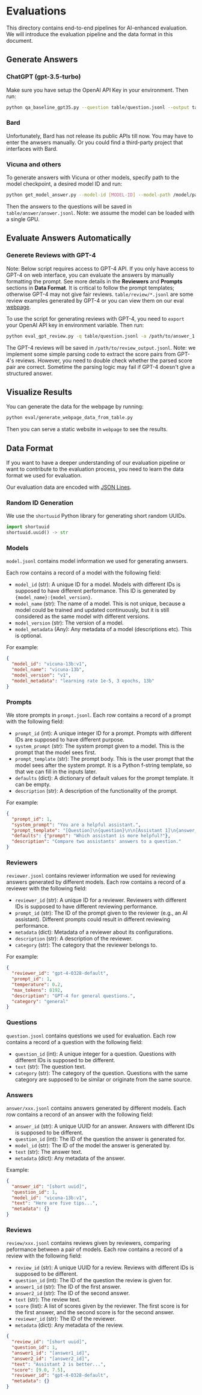 # Evaluations

This directory contains end-to-end pipelines for AI-enhanced evaluation. We will introduce the evaluation pipeline and the data format in this document.

## Generate Answers

### ChatGPT (gpt-3.5-turbo)

Make sure you have setup the OpenAI API Key in your environment. Then run:

```bash
python qa_baseline_gpt35.py --question table/question.jsonl --output table/answer/answer_gpt35.jsonl
```

### Bard

Unfortunately, Bard has not release its public APIs till now. You may have to enter the anwsers manually. Or you could find a third-party project that interfaces with Bard.

### Vicuna and others

To generate answers with Vicuna or other models, specify path to the model checkpoint, a desired model ID and run:
```bash
python get_model_answer.py --model-id [MODEL-ID] --model-path /model/path --question-file table/question.jsonl --answer-file table/answer/answer.jsonl --num-gpus [NUM-GPUS]
```
Then the answers to the questions will be saved in `table/answer/answer.jsonl`.
Note: we assume the model can be loaded with a single GPU.

## Evaluate Answers Automatically

### Generete Reviews with GPT-4

Note: Below script requires access to GPT-4 API. If you only have access to GPT-4 on web interface, you can evaluate the answers by manually formatting the prompt. See more details in the **Reviewers** and **Prompts** sections in **Data Format**.
It is critical to follow the prompt templates; otherwise GPT-4 may not give fair reviews. `table/review/*.jsonl` are some review examples generated by GPT-4 or you can view them on our eval [webpage](https://vicuna.lmsys.org/eval/).

To use the script for generating reviews with GPT-4, you need to `export` your OpenAI API key in environment variable. Then run:
```bash
python eval_gpt_review.py -q table/question.jsonl -a /path/to/answer_1.jsonl /path/to/answer_2.jsonl -p table/prompt.jsonl -r table/reviewer.jsonl -o /path/to/review_output.jsonl
```
The GPT-4 reviews will be saved in `/path/to/review_output.jsonl`. Note: we implement some simple parsing code to extract the score pairs from GPT-4's reviews. However, you need to double check whether the parsed score pair are correct. Sometime the parsing logic may fail if GPT-4 doesn't give a structured answer.

## Visualize Results

You can generate the data for the webpage by running:

```bash
python eval/generate_webpage_data_from_table.py
```

Then you can serve a static website in `webpage` to see the results.

## Data Format

If you want to have a deeper understanding of our evaluation pipeline or want to contribute to the evaluation process, you need to learn the data format we used for evaluation.

Our evaluation data are encoded with [JSON Lines](https://jsonlines.org/).

### Random ID Generation

We use the `shortuuid` Python library for generating short random UUIDs.

```python
import shortuuid
shortuuid.uuid() -> str
```

### Models

`model.jsonl` contains model information we used for generating anwsers.

Each row contains a record of a model with the following field:

* `model_id` (str): A unique ID for a model. Models with different IDs is supposed to have different performance. This ID is generated by `{model_name}:{model_version}`.
* `model_name` (str): The name of a model. This is not unique, because a model could be trained and updated continuously, but it is still considered as the same model with different versions.
* `model_version` (str): The version of a model.
* `model_metadata` (Any): Any metadata of a model (descriptions etc). This is optional.

For example:

```json
{
  "model_id": "vicuna-13b:v1",
  "model_name": "vicuna-13b",
  "model_version": "v1",
  "model_metadata": "learning rate 1e-5, 3 epochs, 13b"
}
```

### Prompts

We store prompts in `prompt.jsonl`. Each row contains a record of a prompt with the following field:

* `prompt_id` (int): A unique integer ID for a prompt. Prompts with different IDs are supposed to have different purpose.
* `system_prompt` (str): The system prompt given to a model. This is the prompt that the model sees first.
* `prompt_template` (str): The prompt body. This is the user prompt that the model sees after the system prompt. It is a Python f-string template, so that we can fill in the inputs later.
* `defaults` (dict): A dictionary of default values for the prompt template. It can be empty.
* `description` (str): A description of the functionality of the prompt.

For example:

```json
{
  "prompt_id": 1,
  "system_prompt": "You are a helpful assistant.",
  "prompt_template": "[Question]\n{question}\n\n[Assistant 1]\n{answer_1}\n\n[End of Assistant 1]\n\n[Assistant 2]\n{answer_2}\n\n[End of Assistant 2]\n\n[System]\n{prompt}\n\n",
  "defaults": {"prompt": "Which assistant is more helpful?"},
  "description": "Compare two assistants' answers to a question."
}
```

### Reviewers

`reviewer.jsonl` contains reviewer information we used for reviewing answers generated by different models. Each row contains a record of a reviewer with the following field:

* `reviewer_id` (str): A unique ID for a reviewer. Reviewers with different IDs is supposed to have different reviewing performance.
* `prompt_id` (str): The ID of the prompt given to the reviewer (e.g., an AI assistant). Different prompts could result in different reviewing performance.
* `metadata` (dict): Metadata of a reviewer about its configurations.
* `description` (str): A description of the reviewer.
* `category` (str): The category that the reviewer belongs to.

For example:

```json
{
  "reviewer_id": "gpt-4-0328-default",
  "prompt_id": 1,
  "temperature": 0.2,
  "max_tokens": 8192,
  "description": "GPT-4 for general questions.",
  "category": "general"
}
```

### Questions

`question.jsonl` contains questions we used for evaluation. Each row contains a record of a question with the following field:

* `question_id` (int): A unique integer for a question. Questions with different IDs is supposed to be different.
* `text` (str): The question text.
* `category` (str): The category of the question. Questions with the same category are supposed to be similar or originate from the same source.

### Answers

`answer/xxx.jsonl` contains answers generated by different models. Each row contains a record of an answer with the following field:

* `answer_id` (str): A unique UUID for an answer. Answers with different IDs is supposed to be different.
* `question_id` (int): The ID of the question the answer is generated for.
* `model_id` (str): The ID of the model the answer is generated by.
* `text` (str): The answer text.
* `metadata` (dict): Any metadata of the answer.

Example:

```json
{
  "answer_id": "[short uuid]",
  "question_id": 1,
  "model_id": "vicuna-13b:v1",
  "text": "Here are five tips...",
  "metadata": {}
}
```

### Reviews

`review/xxx.jsonl` contains reviews given by reviewers, comparing peformance between a pair of models. Each row contains a record of a review with the following field:

* `review_id` (str): A unique UUID for a review. Reviews with different IDs is supposed to be different.
* `question_id` (int): The ID of the question the review is given for.
* `answer1_id` (str): The ID of the first answer.
* `answer2_id` (str): The ID of the second answer.
* `text` (str): The review text.
* `score` (list): A list of scores given by the reviewer. The first score is for the first answer, and the second score is for the second answer.
* `reviewer_id` (str): The ID of the reviewer.
* `metadata` (dict): Any metadata of the review.

```json
{
  "review_id": "[short uuid]",
  "question_id": 1,
  "answer1_id": "[answer1_id]",
  "answer2_id": "[answer2_id]",
  "text": "Assistant 2 is better...",
  "score": [9.0, 7.5],
  "reviewer_id": "gpt-4-0328-default",
  "metadata": {}
}
```
